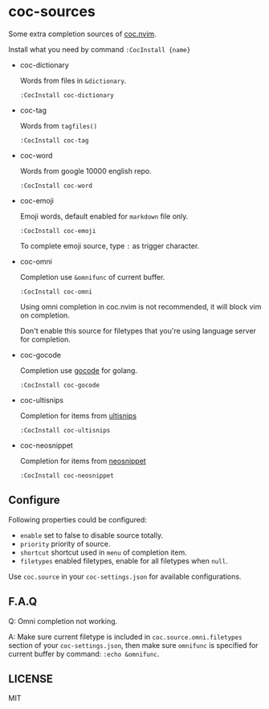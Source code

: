 # coc-sources

Some extra completion sources of [coc.nvim](https://github.com/neoclide/coc.nvim).

Install what you need by command `:CocInstall {name}`

- coc-dictionary

  Words from files in `&dictionary`.

  ```vim
  :CocInstall coc-dictionary
  ```

- coc-tag

  Words from `tagfiles()`

  ```vim
  :CocInstall coc-tag
  ```

- coc-word

  Words from google 10000 english repo.

  ```vim
  :CocInstall coc-word
  ```

- coc-emoji

  Emoji words, default enabled for `markdown` file only.

  ```vim
  :CocInstall coc-emoji
  ```

  To complete emoji source, type `:` as trigger character.

- coc-omni

  Completion use `&omnifunc` of current buffer.

  ```vim
  :CocInstall coc-omni
  ```

  Using omni completion in coc.nvim is not recommended, it will block vim on
  completion.

  Don't enable this source for filetypes that you're using language server for
  completion.

- coc-gocode

  Completion use [gocode](https://github.com/nsf/gocode) for golang.

  ```vim
  :CocInstall coc-gocode
  ```

- coc-ultisnips

  Completion for items from [ultisnips](https://github.com/SirVer/ultisnips)

  ```vim
  :CocInstall coc-ultisnips
  ```

- coc-neosnippet

  Completion for items from [neosnippet](https://github.com/Shougo/neosnippet.vim)

  ```vim
  :CocInstall coc-neosnippet
  ```

## Configure

Following properties could be configured:

- `enable` set to false to disable source totally.
- `priority` priority of source.
- `shortcut` shortcut used in `menu` of completion item.
- `filetypes` enabled filetypes, enable for all filetypes when `null`.

Use `coc.source` in your `coc-settings.json` for available configurations.

## F.A.Q

Q: Omni completion not working.

A: Make sure current filetype is included in `coc.source.omni.filetypes` section of your
`coc-settings.json`, then make sure `omnifunc` is specified for current buffer
by command: `:echo &omnifunc`.

## LICENSE

MIT

